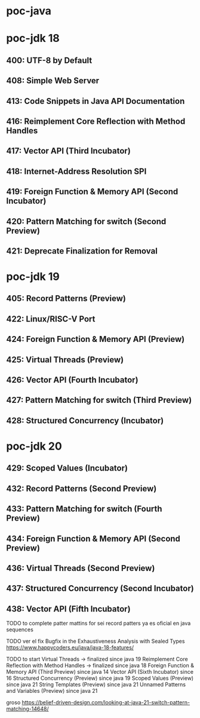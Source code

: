 # poc-java

# poc-jdk 18
## 400:	UTF-8 by Default
## 408:	Simple Web Server
## 413:	Code Snippets in Java API Documentation
## 416:	Reimplement Core Reflection with Method Handles
## 417:	Vector API (Third Incubator)
## 418:	Internet-Address Resolution SPI
## 419:	Foreign Function & Memory API (Second Incubator)
## 420:	Pattern Matching for switch (Second Preview)
## 421:	Deprecate Finalization for Removal

# poc-jdk 19
## 405:	Record Patterns (Preview)
## 422:	Linux/RISC-V Port
## 424:	Foreign Function & Memory API (Preview)
## 425:	Virtual Threads (Preview)
## 426:	Vector API (Fourth Incubator)
## 427:	Pattern Matching for switch (Third Preview)
## 428:	Structured Concurrency (Incubator)

# poc-jdk 20
## 429:	Scoped Values (Incubator)
## 432:	Record Patterns (Second Preview)
## 433:	Pattern Matching for switch (Fourth Preview)
## 434:	Foreign Function & Memory API (Second Preview)
## 436:	Virtual Threads (Second Preview)
## 437:	Structured Concurrency (Second Incubator)
## 438:	Vector API (Fifth Incubator)


TODO to complete
patter mattins for sei
record patters ya es oficial en java
sequences


TODO ver el fix Bugfix in the Exhaustiveness Analysis with Sealed Types
https://www.happycoders.eu/java/java-18-features/


TODO to start
Virtual Threads  -> finalized since java 19
Reimplement Core Reflection with Method Handles -> finalized since java 18
Foreign Function & Memory API (Third Preview) since java 14
Vector API (Sixth Incubator) since 16
Structured Concurrency (Preview)  since java 19
Scoped Values (Preview) since java 21
String Templates (Preview) since java 21
Unnamed Patterns and Variables (Preview) since java 21



groso
https://belief-driven-design.com/looking-at-java-21-switch-pattern-matching-14648/


